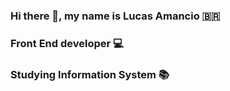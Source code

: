 ### Hi there 👋, my name is Lucas Amancio 🇧🇷

### Front End developer 💻

### Studying Information System 📚







